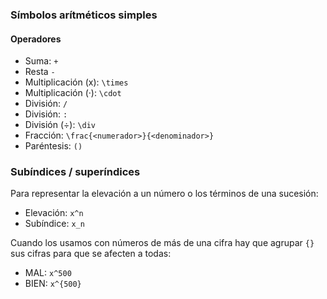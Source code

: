 ### Símbolos arítméticos simples
#### Operadores
- Suma: `+`
- Resta `-`
- Multiplicación (x): `\times`
- Multiplicación (·): `\cdot`
- División: `/`
- División: `:`
- División (÷): `\div`
- Fracción: `\frac{<numerador>}{<denominador>}`
- Paréntesis: `()`


### Subíndices / superíndices
Para representar la elevación a un número o los términos de una sucesión:
- Elevación: `x^n`
- Subíndice: `x_n`

Cuando los usamos con números de más de una cifra hay que agrupar `{}` sus cifras para que se afecten a todas:
- MAL: `x^500`
- BIEN: `x^{500}`


